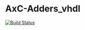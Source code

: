 # AxC-Adders_vhdl
[![Build Status](https://travis-ci.com/andreaaletto/AxC-Adders_vhdl.svg?branch=master)](https://travis-ci.com/andreaaletto/AxC-Adders_vhdl)